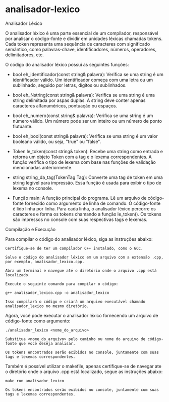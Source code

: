 # analisador-lexico

Analisador Léxico

O analisador léxico é uma parte essencial de um compilador, responsável por analisar o código-fonte e dividir em unidades léxicas chamadas tokens. Cada token representa uma sequência de caracteres com significado semântico, como palavras-chave, identificadores, números, operadores, delimitadores, etc.


O código do analisador léxico possui as seguintes funções:

- bool eh_identificador(const string& palavra): Verifica se uma string é um identificador válido. Um identificador começa com uma letra ou um sublinhado, seguido por letras, dígitos ou sublinhados.

- bool eh_Nstring(const string& palavra): Verifica se uma string é uma string delimitada por aspas duplas. A string deve conter apenas caracteres alfanuméricos, pontuação ou espaços.

- bool eh_numero(const string& palavra): Verifica se uma string é um número válido. Um número pode ser um inteiro ou um número de ponto flutuante.

- bool eh_bool(const string& palavra): Verifica se uma string é um valor booleano válido, ou seja, "true" ou "false".

- Token le_token(const string& token): Recebe uma string como entrada e retorna um objeto Token com a tag e o lexema correspondentes. A função verifica o tipo de lexema com base nas funções de validação mencionadas anteriormente.

- string string_da_tag(TokenTag Tag): Converte uma tag de token em uma string legível para impressão. Essa função é usada para exibir o tipo de lexema no console.

- Função main: A função principal do programa. Lê um arquivo de código-fonte fornecido como argumento de linha de comando. O código-fonte é lido linha por linha. Para cada linha, o analisador léxico percorre os caracteres e forma os tokens chamando a função le_token(). Os tokens são impressos no console com suas respectivas tags e lexemas.


Compilação e Execução

Para compilar o código do analisador léxico, siga as instruções abaixo:

    Certifique-se de ter um compilador C++ instalado, como o GCC.

    Salve o código do analisador léxico em um arquivo com a extensão .cpp, por exemplo, analisador_lexico.cpp.

    Abra um terminal e navegue até o diretório onde o arquivo .cpp está localizado.

    Execute o seguinte comando para compilar o código:
    
    g++ analisador_lexico.cpp -o analisador_lexico

    Isso compilará o código e criará um arquivo executável chamado analisador_lexico no mesmo diretório.

Agora, você pode executar o analisador léxico fornecendo um arquivo de código-fonte como argumento:

    ./analisador_lexico <nome_do_arquivo>

    Substitua <nome_do_arquivo> pelo caminho ou nome do arquivo de código-fonte que você deseja analisar.

    Os tokens encontrados serão exibidos no console, juntamente com suas tags e lexemas correspondentes.
    

Também é possível utilizar o makefile, apenas certifique-se de navegar ate o diretório onde o arquivo .cpp está localizado, segue as instruções abaixo:

    make run analisador_lexico

    Os tokens encontrados serão exibidos no console, juntamente com suas tags e lexemas correspondentes.
